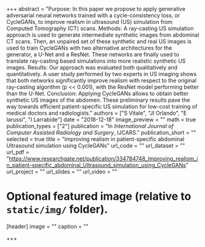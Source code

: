 +++
abstract = "Purpose: In this paper we propose to apply generative adversarial neural networks trained with a cycle-consistency loss, or CycleGANs, to improve realism in ultrasound (US) simulation from Computed Tomography (CT) scans. Methods: A ray-casting US simulation approach is used to generate intermediate synthetic images from abdominal CT scans. Then, an unpaired set of these synthetic and real US images is used to train CycleGANs with two alternative architectures for the generator, a U-Net and a ResNet. These networks are finally used to translate ray-casting based simulations into more realistic synthetic US images. Results: Our approach was evaluated both qualitatively and quantitatively. A user study performed by two experts in US imaging shows that both networks significantly improve realism with respect to the original ray-casting algorithm (p << 0.001), with the ResNet model performing better than the U-Net. Conclusion: Applying CycleGANs allows to obtain better synthetic US images of the abdomen. These preliminary results pave the way towards efficient patient-specific US simulation for low-cost training of medical doctors and radiologists."
authors = ["S Vitale", "JI Orlando", "E Iarussi", "I Larrabide"]
date = "2018-12-18"
image_preview = ""
math = true
publication_types = ["2"]
publication = "In *International Journal of Computer Assisted Radiology and Surgery*, IJCARS."
publication_short = ""
selected = true
title = "Improving realism in patient-specific abdominal Ultrasound simulation using CycleGANs"
url_code = ""
url_dataset = ""
url_pdf = "https://www.researchgate.net/publication/334784748_Improving_realism_in_patient-specific_abdominal_Ultrasound_simulation_using_CycleGANs"
url_project = ""
url_slides = ""
url_video = ""

# Optional featured image (relative to `static/img/` folder).
[header]
image = ""
caption = ""


+++
